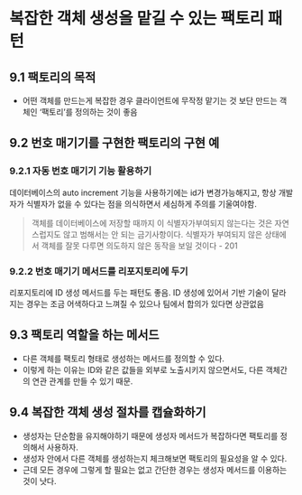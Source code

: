 # 복잡한 객체 생성을 맡길 수 있는 팩토리 패턴

## 9.1 팩토리의 목적

- 어떤 객체를 만드는게 복잡한 경우 클라이언트에 무작정 맡기는 것 보단 만드는 객체인 ‘팩토리’를 정의하는 것이 좋음

## 9.2 번호 매기기를 구현한 팩토리의 구현 예

### 9.2.1 자동 번호 매기기 기능 활용하기
        
데이터베이스의 auto increment 기능을 사용하기에는 id가 변경가능해지고, 항상 개발자가 식별자가 없을 수 있다는 점을 의식하면서 세심하게 주의를 기울여야함. 

> 객체를 데이터베이스에 저장할 때까지 이 식별자가부여되지 않는다는 것은 자연스럽지도 않고 범해서는 안 되는 금기사항이다. 식별자가 부여되지 않은 상태에서 객체를 잘못 다루면 의도하지 않은 동작을 보일 것이다 - 201

### 9.2.2 번호 매기기 메서드를 리포지토리에 두기
        
리포지토리에 ID 생성 메서드를 두는 패턴도 좋음. ID 생성에 있어서 기반 기술이 달라지는 경우는 조금 어색하다고 느껴질 수 있으나 팀에서 합의가 있다면 상관없음
        
## 9.3 팩토리 역할을 하는 메서드

- 다른 객체를 팩토리 형태로 생성하는 메서드를 정의할 수 있다.
- 이렇게 하는 이유는 ID와 같은 값들을 외부로 노출시키지 않으면서도, 다른 객체간의 연관 관계를 만들 수 있기 때문.

## 9.4 복잡한 객체 생성 절차를 캡슐화하기

- 생성자는 단순함을 유지해야하기 때문에 생성자 메서드가 복잡하다면 팩토리를 정의해서 사용하자.
- 생성자 안에서 다른 객체를 생성하는지 체크해보면 팩토리의 필요성을 알 수 있다.
- 근데 모든 경우에 그렇게 할 필요는 없고 간단한 경우는 생성자 메서드를 이용하는 것이 낫다.
